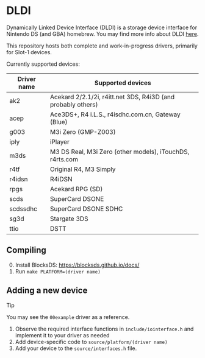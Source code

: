 # DLDI

Dynamically Linked Device Interface (DLDI) is a storage device interface for Nintendo DS (and GBA) homebrew. You may find more info about DLDI [here](https://www.chishm.com/DLDI/).

This repository hosts both complete and work-in-progress drivers, primarily for Slot-1 devices.

Currently supported devices:

| Driver name | Supported devices                                            |
| ----------- | ------------------------------------------------------------ |
| ak2         | Acekard 2/2.1/2i, r4itt.net 3DS, R4i3D (and probably others) |
| acep        | Ace3DS+, R4 i.L.S., r4isdhc.com.cn, Gateway (Blue)           |
| g003        | M3i Zero (GMP-Z003)                                          |
| iply        | iPlayer                                                      |
| m3ds        | M3 DS Real, M3i Zero (other models), iTouchDS, r4rts.com     |
| r4tf        | Original R4, M3 Simply                                       |
| r4idsn      | R4iDSN                                                       |
| rpgs        | Acekard RPG (SD)                                             |
| scds        | SuperCard DSONE                                              |
| scdssdhc    | SuperCard DSONE SDHC                                         |
| sg3d        | Stargate 3DS                                                 |
| ttio        | DSTT                                                         |

## Compiling

0. Install BlocksDS: https://blocksds.github.io/docs/
1. Run `make PLATFORM=(driver name)`

## Adding a new device

> [!TIP]
> You may see the `00example` driver as a reference.

1. Observe the required interface functions in `include/iointerface.h` and implement it to your driver as needed
1. Add device-specific code to `source/platform/(driver name)`
1. Add your device to the `source/interfaces.h` file.
